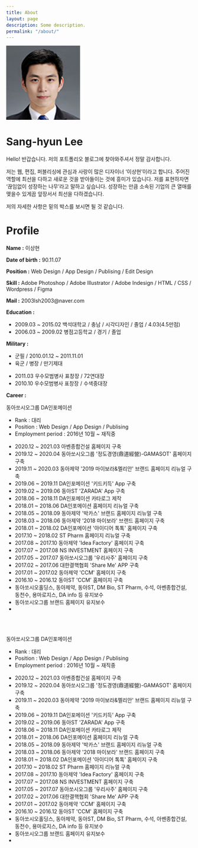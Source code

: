 ```yaml
---
title: About
layout: page
description: Some description.
permalink: "/about/"
---
```


<img class="img-rounded" src="/assets/img/uploads/profile.png" alt="Thiago Rossener" width="200">

# Sang-hyun Lee

Hello! 반갑습니다.
저의 포트폴리오 블로그에 찾아와주셔서 정말 감사합니다.

저는 웹, 편집, 퍼블리싱에 관심과 사랑이 많은 디자이너 ‘이상현’이라고 합니다.
주어진 역할에 최선을 다하고 새로운 것을 받아들이는 것에 흥미가 있습니다. 저를 표현하자면 ‘끊임없이 성장하는 나무’라고 말하고 싶습니다.
성장하는 만큼 소속된 기업의 큰 열매를 맺을수 있게끔 앞장서서 최선을 다하겠습니다.

저의 자세한 사항은 밑의 박스를 보시면 될 것 같습니다.

# Profile

<div>
    <p><strong>Name :</strong> 이상현</p>
    <p><strong>Date of birth :</strong> 90.11.07 </p>
    <p><strong>Position :</strong> Web Design / App Design / Publising / Edit Design </p>
    <p><strong>Skill :</strong> Adobe Photoshop / Adobe Illustrator / Adobe Indesign / HTML / CSS / Wordpress / Figma</p>
    <p><strong>Mail :</strong> 2003lsh2003@naver.com</p>
    <p><strong>Education :</strong>
        <ul>
            <li>2009.03 ~ 2015.02   백석대학교 / 충남 / 시각디자인 / 졸업 / 4.03(4.5만점)</li>
            <li>2006.03 ~ 2009.02   병점고등학교 / 경기 / 졸업</li>
        </ul>
    </p>
    <p><strong>Military :</strong>
        <ul>
            <li>군필 / 2010.01.12 ~ 2011.11.01</li>
            <li>육군 / 병장 / 만기제대</li>
        </ul>
        <ul>
            <li>2011.03   우수모범병사 표창장 / 72연대장</li>
            <li>2010.10   우수모범병사 표창장 / 수색중대장</li>
        </ul>
    </p>
    <p><strong>Career : </strong>
        <p>동아쏘시오그룹 DA인포메이션</p>
        <ul class="profile-list">
            <li>Rank : 대리</li>
            <li>Position : Web Design / App Design / Publising</li>
            <li>Employment period : 2016년 10월 ~ 재직중</li>
        </ul>
        <ul>
            <li>2020.12 ~ 2021.03   아벤종합건설 홈페이지 구축</li>
            <li>2019.12 ~ 2020.04   동아쏘시오그룹 '정도경영(鼎道經營)-GAMASOT' 홈페이지 구축</li>
            <li>2019.11 ~ 2020.03   동아제약 '2019 마이보라&멜리안' 브랜드 홈페이지 리뉴얼 구축</li>
            <li>2019.06 ~ 2019.11   DA인포메이션 '키드키득' App 구축</li>
            <li>2019.02 ~ 2019.06   동아ST 'ZARADA' App 구축</li>
            <li>2018.06 ~ 2018.11   DA인포메이션 카타로그 제작</li>
            <li>2018.01 ~ 2018.06   DA인포메이션 홈페이지 리뉴얼 구축</li>
            <li>2018.05 ~ 2018.09   동아제약 '박카스' 브랜드 홈페이지 리뉴얼 구축</li>
            <li>2018.03 ~ 2018.06   동아제약 '2018 마이보라' 브랜드 홈페이지 구축</li>
            <li>2018.01 ~ 2018.02   DA인포메이션 '아이디어 톡톡' 홈페이지 구축</li>
            <li>2017.10 ~ 2018.02   ST Pharm 홈페이지 리뉴얼 구축</li>
            <li>2017.08 ~ 2017.10   동아제약 'Idea Factory' 홈페이지 구축</li>
            <li>2017.07 ~ 2017.08   NS INVESTMENT 홈페이지 구축</li>
            <li>2017.05 ~ 2017.07   동아쏘시오그룹 '우리사주' 홈페이지 구축</li>
            <li>2017.02 ~ 2017.06   대한결핵협회 'Share Me' APP 구축</li>
            <li>2017.01 ~ 2017.02   동아제약 'CCM' 홈페이지 구축</li>
            <li>2016.10 ~ 2016.12   동아ST 'CCM' 홈페이지 구축</li>
            <li>동아쏘시오홀딩스, 동아제약, 동아ST, DM Bio, ST Pharm, 수석, 아벤종합건설, 동천수, 용마로지스, DA info 등 유지보수</li>
            <li>동아쏘시오그룹 브랜드 홈페이지 유지보수</li>
            <li></li>
        </ul>
        <br>
        <br>
        <p>동아쏘시오그룹 DA인포메이션</p>
        <p>
            <ul>
                <li>Rank : 대리</li>
                <li>Position : Web Design / App Design / Publising</li>
                <li>Employment period : 2016년 10월 ~ 재직중</li>
            </ul>
        </p>
        <p>
            <ul>
                <li>2020.12 ~ 2021.03   아벤종합건설 홈페이지 구축</li>
                <li>2019.12 ~ 2020.04   동아쏘시오그룹 '정도경영(鼎道經營)-GAMASOT' 홈페이지 구축</li>
                <li>2019.11 ~ 2020.03   동아제약 '2019 마이보라&멜리안' 브랜드 홈페이지 리뉴얼 구축</li>
                <li>2019.06 ~ 2019.11   DA인포메이션 '키드키득' App 구축</li>
                <li>2019.02 ~ 2019.06   동아ST 'ZARADA' App 구축</li>
                <li>2018.06 ~ 2018.11   DA인포메이션 카타로그 제작</li>
                <li>2018.01 ~ 2018.06   DA인포메이션 홈페이지 리뉴얼 구축</li>
                <li>2018.05 ~ 2018.09   동아제약 '박카스' 브랜드 홈페이지 리뉴얼 구축</li>
                <li>2018.03 ~ 2018.06   동아제약 '2018 마이보라' 브랜드 홈페이지 구축</li>
                <li>2018.01 ~ 2018.02   DA인포메이션 '아이디어 톡톡' 홈페이지 구축</li>
                <li>2017.10 ~ 2018.02   ST Pharm 홈페이지 리뉴얼 구축</li>
                <li>2017.08 ~ 2017.10   동아제약 'Idea Factory' 홈페이지 구축</li>
                <li>2017.07 ~ 2017.08   NS INVESTMENT 홈페이지 구축</li>
                <li>2017.05 ~ 2017.07   동아쏘시오그룹 '우리사주' 홈페이지 구축</li>
                <li>2017.02 ~ 2017.06   대한결핵협회 'Share Me' APP 구축</li>
                <li>2017.01 ~ 2017.02   동아제약 'CCM' 홈페이지 구축</li>
                <li>2016.10 ~ 2016.12   동아ST 'CCM' 홈페이지 구축</li>
                <li>동아쏘시오홀딩스, 동아제약, 동아ST, DM Bio, ST Pharm, 수석, 아벤종합건설, 동천수, 용마로지스, DA info 등 유지보수</li>
                <li>동아쏘시오그룹 브랜드 홈페이지 유지보수</li>
                <li></li>
            </ul>
        </p>
    </p>
</div>